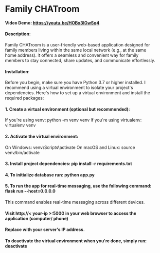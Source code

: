 # Family CHATroom
#### Video Demo:  <https://youtu.be/HOBx3lGwSq4>
#### Description: 
  Family CHATroom is a user-friendly web-based application designed for family members living within the same local network (e.g., at the same home address). It offers a seamless and convenient way for family members to stay connected, share updates, and communicate effortlessly.
#### Installation:
  Before you begin, make sure you have Python 3.7 or higher installed.
  I recommend using a virtual environment to isolate your project's dependencies.
  Here's how to set up a virtual environment and install the required packages:
#### 1. Create a virtual environment (optional but recommended):
  If you're using venv: python -m venv venv
  If you're using virtualenv: virtualenv venv
#### 2. Activate the virtual environment:
  On Windows: venv\Scripts\activate
  On macOS and Linux: source venv/bin/activate
#### 3. Install project dependencies: pip install -r requirements.txt
#### 4. To initialize database run: python app.py
#### 5. To run the app for real-time messaging, use the following command: flask run --host=0.0.0.0
  This command enables real-time messaging across different devices.

#### Visit http://< your-ip >:5000 in your web browser to access the application (computer/ phone)
#### Replace <your-ip> with your server's IP address.
#### To deactivate the virtual environment when you're done, simply run: deactivate



